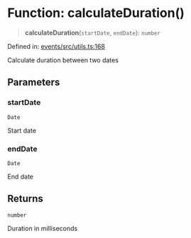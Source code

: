 # Function: calculateDuration()

> **calculateDuration**(`startDate`, `endDate`): `number`

Defined in: [events/src/utils.ts:168](https://github.com/happyvertical/smrt/blob/3e10e04571f8229dee5c87ee2f9b9b06c6c49f12/packages/events/src/utils.ts#L168)

Calculate duration between two dates

## Parameters

### startDate

`Date`

Start date

### endDate

`Date`

End date

## Returns

`number`

Duration in milliseconds
